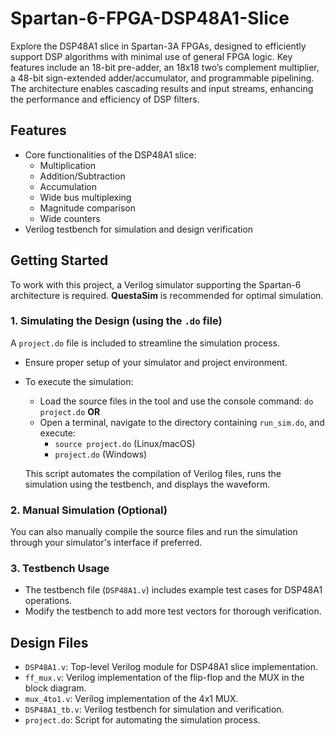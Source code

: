 # Spartan-6-FPGA-DSP48A1-Slice

Explore the DSP48A1 slice in Spartan-3A FPGAs, designed to efficiently support DSP algorithms with minimal use of general FPGA logic. Key features include an 18-bit pre-adder, an 18x18 two’s complement multiplier, a 48-bit sign-extended adder/accumulator, and programmable pipelining. The architecture enables cascading results and input streams, enhancing the performance and efficiency of DSP filters.

## Features

- Core functionalities of the DSP48A1 slice:
  - Multiplication
  - Addition/Subtraction
  - Accumulation
  - Wide bus multiplexing
  - Magnitude comparison
  - Wide counters
- Verilog testbench for simulation and design verification

## Getting Started

To work with this project, a Verilog simulator supporting the Spartan-6 architecture is required. **QuestaSim** is recommended for optimal simulation.

### 1. Simulating the Design (using the `.do` file)

A `project.do` file is included to streamline the simulation process.

- Ensure proper setup of your simulator and project environment.
- To execute the simulation:
  - Load the source files in the tool and use the console command: `do project.do`
  **OR**
  - Open a terminal, navigate to the directory containing `run_sim.do`, and execute:
    - `source project.do` (Linux/macOS)
    - `project.do` (Windows)

  This script automates the compilation of Verilog files, runs the simulation using the testbench, and displays the waveform.

### 2. Manual Simulation (Optional)

You can also manually compile the source files and run the simulation through your simulator's interface if preferred.

### 3. Testbench Usage

- The testbench file (`DSP48A1.v`) includes example test cases for DSP48A1 operations.
- Modify the testbench to add more test vectors for thorough verification.

## Design Files

- `DSP48A1.v`: Top-level Verilog module for DSP48A1 slice implementation.
- `ff_mux.v`: Verilog implementation of the flip-flop and the MUX in the block diagram.
- `mux_4to1.v`: Verilog implementation of the 4x1 MUX.
- `DSP48A1_tb.v`: Verilog testbench for simulation and verification.
- `project.do`: Script for automating the simulation process.
